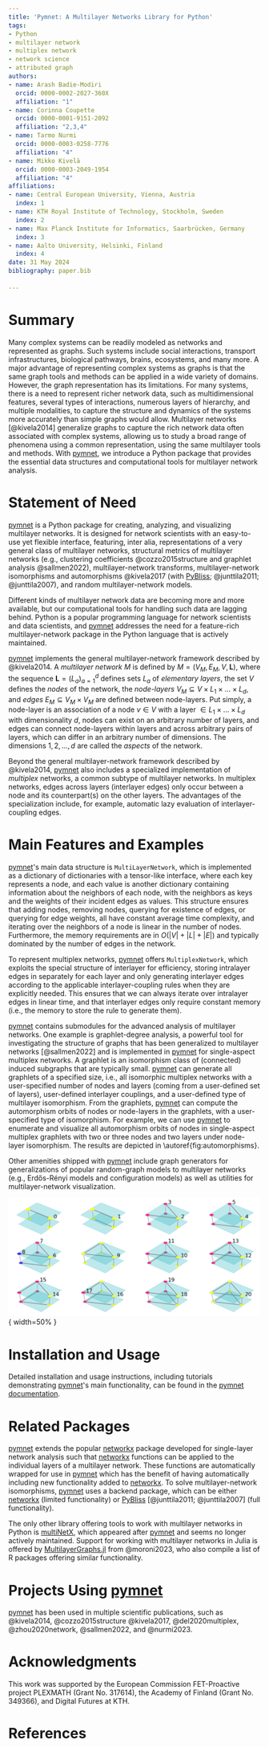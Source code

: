 ```yaml
---
title: 'Pymnet: A Multilayer Networks Library for Python'
tags:
- Python
- multilayer network
- multiplex network
- network science
- attributed graph
authors:
- name: Arash Badie-Modiri
  orcid: 0000-0002-2027-360X
  affiliation: "1"
- name: Corinna Coupette
  orcid: 0000-0001-9151-2092
  affiliation: "2,3,4"
- name: Tarmo Nurmi
  orcid: 0000-0003-0258-7776
  affiliation: "4"
- name: Mikko Kivelä
  orcid: 0000-0003-2049-1954
  affiliation: "4" 
affiliations:
- name: Central European University, Vienna, Austria
  index: 1
- name: KTH Royal Institute of Technology, Stockholm, Sweden
  index: 2
- name: Max Planck Institute for Informatics, Saarbrücken, Germany
  index: 3
- name: Aalto University, Helsinki, Finland
  index: 4
date: 31 May 2024
bibliography: paper.bib
 
---
```


# Summary

Many complex systems can be readily modeled as networks and represented as graphs. 
Such systems include social interactions, transport infrastructures, biological pathways, brains, ecosystems, and many more. 
A major advantage of representing complex systems as graphs is that the same graph tools and methods can be applied in a wide variety of domains. 
However, the graph representation has its limitations. 
For many systems, there is a need to represent richer network data, such as multidimensional features, several types of interactions, numerous layers of hierarchy, and multiple modalities, to capture the structure and dynamics of the systems more accurately than simple graphs would allow. 
Multilayer networks [@kivela2014] generalize graphs to capture the rich network data often associated with complex systems, allowing us to study a broad range of phenomena using a common representation, using the same multilayer tools and methods. 
With [pymnet](https://github.com/mnets/pymnet), we introduce a Python package that provides the essential data structures and computational tools for multilayer network analysis.

# Statement of Need

[pymnet](https://github.com/mnets/pymnet) is a Python package for creating, analyzing, and visualizing multilayer networks. 
It is designed for network scientists with an easy-to-use yet flexible interface, featuring, inter alia, representations of a very general class of multilayer networks, structural metrics of multilayer networks (e.g., clustering coefficients @cozzo2015structure and graphlet analysis @sallmen2022), multilayer-network transforms, multilayer-network isomorphisms and automorphisms @kivela2017 (with [PyBliss](http://www.tcs.hut.fi/Software/bliss/); @junttila2011; @junttila2007), and random multilayer-network models.

Different kinds of multilayer network data are becoming more and more available, but our computational tools for handling such data are lagging behind. 
Python is a popular programming language for network scientists and data scientists, and [pymnet](https://github.com/mnets/pymnet) addresses the need for a feature-rich multilayer-network package in the Python language that is actively maintained.

[pymnet](https://github.com/mnets/pymnet) implements the general multilayer-network framework described by @kivela2014. 
A *multilayer network* $M$ is defined by $M = (V_M, E_M, V, \mathbf{L})$,
where the sequence $\mathbf{L} = (L_a)_{a=1}^{d}$ defines sets $L_a$ of *elementary layers*, the set $V$ defines the *nodes* of the network, the *node-layers* $V_M \subseteq V \times L_1 \times ... \times L_d$, and *edges* $E_M \subseteq V_M \times V_M$ are defined between node-layers. 
Put simply, a node-layer is an association of a node $v \in V$ with a layer $\in L_1 \times ... \times L_d$ with dimensionality $d$, nodes can exist on an arbitrary number of layers, and edges can connect node-layers within layers and across arbitrary pairs of layers, which can differ in an arbitrary number of dimensions. 
The dimensions $1,2,...,d$ are called the *aspects* of the network.

Beyond the general multilayer-network framework described by @kivela2014, [pymnet](https://github.com/mnets/pymnet) also includes a specialized implementation of *multiplex* networks, a common subtype of multilayer networks. 
In multiplex networks, edges across layers (interlayer edges) only occur between a node and its counterpart(s) on the other layers. 
The advantages of the specialization include, for example, automatic lazy evaluation of interlayer-coupling edges.

# Main Features and Examples

[pymnet](https://github.com/mnets/pymnet)'s main data structure is `MultiLayerNetwork`, which is implemented as a dictionary of dictionaries with a tensor-like interface, where each key represents a node, and each value is another dictionary containing information about the neighbors of each node, with the neighbors as keys and the weights of their incident edges as values. 
This structure ensures that adding nodes, removing nodes, querying for existence of edges, or querying for edge weights, all have constant average time complexity, and iterating over the neighbors of a node is linear in the number of nodes. Furthermore, the memory requirements are in $O(|V| + |L| + |E|)$ and typically dominated by the number of edges in the network.

To represent multiplex networks, [pymnet](https://github.com/mnets/pymnet) offers `MultiplexNetwork`, which exploits the special structure of interlayer for efficiency, storing intralayer edges in separately for each layer and only generating interlayer edges according to the applicable interlayer-coupling rules when they are explicitly needed.
This ensures that we can always iterate over intralayer edges in linear time, and that interlayer edges only require constant memory (i.e., the memory to store the rule to generate them).

[pymnet](https://github.com/mnets/pymnet) contains submodules for the advanced analysis of multilayer networks. 
One example is graphlet-degree analysis, a powerful tool for investigating the structure of graphs that has been generalized to multilayer networks [@sallmen2022] and is implemented in [pymnet](https://github.com/mnets/pymnet) for single-aspect multiplex networks. 
A graphlet is an isomorphism class of (connected) induced subgraphs that are typically small. 
[pymnet](https://github.com/mnets/pymnet) can generate all graphlets of a specified size, i.e., all isomorphic multiplex networks with a user-specified number of nodes and layers (coming from a user-defined set of layers), user-defined interlayer couplings, and a user-defined type of multilayer isomorphism. 
From the graphlets, [pymnet](https://github.com/mnets/pymnet) can compute the automorphism orbits of nodes or node-layers in the graphlets, with a user-specified type of isomorphism. 
For example, we can use [pymnet](https://github.com/mnets/pymnet) to enumerate and visualize all automorphism orbits of nodes in single-aspect multiplex graphlets with two or three nodes and two layers under node-layer isomorphism. 
The results are depicted in \autoref{fig:automorphisms}. 

Other amenities shipped with [pymnet](https://github.com/mnets/pymnet) include graph generators for generalizations of popular random-graph models to multilayer networks (e.g., Erdős-Rényi models and configuration models) as well as utilities for multilayer-network visualization. 

![Using [pymnet](https://github.com/mnets/pymnet) to enumerate and visualize automorphism orbits of nodes in single-aspect multiplex graphlets under node-layer isomorphism. [Visualization script](https://github.com/bolozna/multiplex-graphlet-analysis/blob/master/visualization.py) provided by @sallmen2022. \label{fig:automorphisms}](https://github.com/mnets/pymnet/blob/publication/paper/figs/l2_n3.png?raw=true "Automorphism orbits of nodes with node-layer isomorphism"){ width=50% }

# Installation and Usage

Detailed installation and usage instructions, including tutorials demonstrating [pymnet](https://github.com/mnets/pymnet)'s main functionality, can be found in the [pymnet documentation](https://mnets.github.io/pymnet/).

# Related Packages

[pymnet](https://github.com/mnets/pymnet) extends the popular [networkx](https://networkx.org/) package developed for single-layer network analysis such that [networkx](https://networkx.org/) functions can be applied to the individual layers of a multilayer network. These functions are automatically wrapped for use in [pymnet](https://github.com/mnets/pymnet) which has the benefit of having automatically including new functionality added to [networkx](https://networkx.org/). 
To solve multilayer-network isomorphisms, [pymnet](https://github.com/mnets/pymnet) uses a backend package, which can be either [networkx](https://networkx.org/) (limited functionality) or [PyBliss](http://www.tcs.hut.fi/Software/bliss/) [@junttila2011; @junttila2007] (full functionality).

The only other library offering tools to work with multilayer networks in Python is [multiNetX](https://github.com/nkoub/multinetx), which appeared after [pymnet](https://github.com/mnets/pymnet) and seems no longer actively maintained. 
 Support for working with multilayer networks in Julia is offered by [MultilayerGraphs.jl](https://github.com/JuliaGraphs/MultilayerGraphs.jl) from @moroni2023, who also compile a list of R packages offering similar functionality. 

# Projects Using [pymnet](https://github.com/mnets/pymnet)

[pymnet](https://github.com/mnets/pymnet) has been used in multiple scientific publications, such as @kivela2014, @cozzo2015structure @kivela2017, @del2020multiplex, @zhou2020network, @sallmen2022, and @nurmi2023.

# Acknowledgments

This work was supported by the European Commission FET-Proactive project PLEXMATH (Grant No. 317614), the Academy of Finland (Grant No. 349366), and Digital Futures at KTH.

# References

